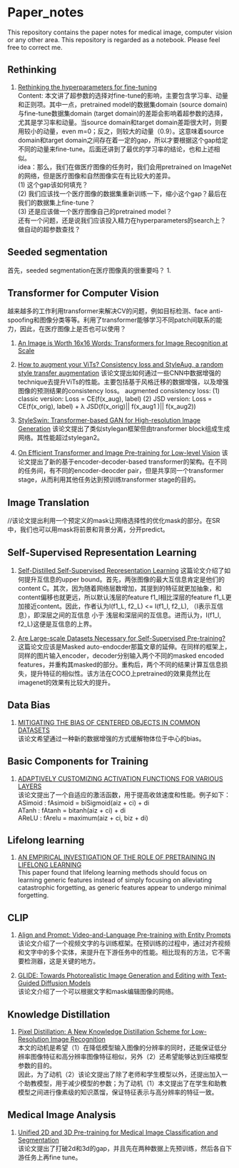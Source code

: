 # Paper_notes
This repository contains the paper notes for medical image, computer vision or any other area.
This repository is regarded as a notebook. Please feel free to correct me. 

## Rethinking 
1. [Rethinking the hyperparameters for fine-tuning](https://arxiv.org/pdf/2002.11770.pdf) <br>
   Content: 本文讲了超参数的选择对fine-tune的影响，主要包含学习率、动量和正则项。其中一点，pretrained model的数据集domain (source domain) 与fine-tune数据集domain (target domain)的差距会影响着超参数的选择，尤其是学习率和动量。当source domain和target domain差距很大时，则要用较小的动量，even m=0；反之，则较大的动量（0.9）。这意味着source domain和target domain之间存在着一定的gap，所以才要根据这个gap给定不同的动量来fine-tune。后面还讲到了最优的学习率的结论，也和上述相似。<br>
   idea：那么，我们在做医疗图像的任务时，我们会用pretrained on ImageNet的网络，但是医疗图像和自然图像实在有比较大的差异。<br>
         (1) 这个gap该如何填充？<br>
         (2) 我们应该找一个医疗图像的数据集重新训练一下，缩小这个gap？最后在我们的数据集上fine-tune？<br>
         (3) 还是应该做一个医疗图像自己的pretrained model？<br>
         还有一个问题，还是说我们应该投入精力在hyperparameters的search上？做自动的超参数查找？<br>
         
## Seeded segmentation
首先，seeded segmentation在医疗图像真的很重要吗？
1. 

## Transformer for Computer Vision

越来越多的工作利用transformer来解决CV的问题，例如目标检测、face anti-spoofing和图像分类等等。利用了transformer能够学习不同patch间联系的能力，因此，在医疗图像上是否也可以使用？
1. [An Image is Worth 16x16 Words: Transformers for Image Recognition at Scale](https://openreview.net/forum?id=YicbFdNTTy)

2. [How to augment your ViTs? Consistency loss and StyleAug, a random style transfer augmentation](https://arxiv.org/pdf/2112.09260.pdf)
该论文提出如何通过一些CNN中数据增强的technique去提升ViTs的性能。主要包括基于风格迁移的数据增强，以及增强图像的预测结果的consistency loss。
augmented consistency loss: (1) classic version: Loss = CE(f(x_aug), label) (2) JSD version: Loss = CE(f(x_orig), label) + λ JSD(f(x_orig)|| f(x_aug1
)|| f(x_aug2))

3. [StyleSwin: Transformer-based GAN for High-resolution Image Generation](https://arxiv.org/pdf/2112.10762v1.pdf)
该论文提出了类似stylegan框架但由transformer block组成生成网络。其性能超过stylegan2。

4. [On Efficient Transformer and Image Pre-training for Low-level Vision](https://arxiv.org/pdf/2112.10175v1.pdf)
该论文提出了新的基于encoder-decoder-based transformer的架构。在不同的任务间，有不同的encoder-deocder pair，但是共享同一个transformer stage，从而利用其他任务达到预训练transformer stage的目的。


## Image Translation

//该论文提出利用一个预定义的mask让网络选择性的优化mask的部分。在SR中，我们也可以用mask将前景和背景分离，分开predict。

## Self-Supervised Representation Learning

1. [Self-Distilled Self-Supervised Representation Learning](https://arxiv.org/pdf/2111.12958.pdf)
这篇论文介绍了如何提升互信息的upper bound。首先，两张图像的最大互信息肯定是他们的content C。其次，因为随着网络层数增加，其提到的特征就更加抽象，和content偏移也就更远，所以默认浅层的feature f1_l相比深层的feature f1_L更加接近content。因此，作者认为I(f1_L, f2_L) <= I(f1_l, f2_L), （I表示互信息），即深层之间的互信息 小于 浅层和深层间的互信息。进而认为，I(f1_l, f2_L)这便是互信息的上界。

2. [Are Large-scale Datasets Necessary for Self-Supervised Pre-training?](https://arxiv.org/pdf/2112.10740v1.pdf)
这篇论文应该是Masked auto-endocder那篇文章的延伸。在同样的框架上，同样的图片输入encoder，decoder分别输入两个不同的masked encoded features，并重构其masked的部分。重构后，两个不同的结果计算互信息损失，提升特征的相似性。该方法在COCO上pretrained的效果竟然比在imagenet的效果有比较大的提升。

## Data Bias

1. [MITIGATING THE BIAS OF CENTERED OBJECTS IN COMMON DATASETS](https://arxiv.org/pdf/2112.09195.pdf)<br>
该论文希望通过一种新的数据增强的方式缓解物体位于中心的bias。

## Basic Components for Training
1. [ADAPTIVELY CUSTOMIZING ACTIVATION FUNCTIONS FOR VARIOUS LAYERS](https://arxiv.org/pdf/2112.09442.pdf)<br>
该论文提出了一个自适应的激活函数，用于提高收敛速度和性能。例子如下：<br>
ASimoid : fAsimoid = biSigmoid(aiz + ci) + di<br>
ATanh : fAtanh = bitanh(aiz + ci) + di<br>
AReLU : fArelu = maximum(aiz + ci, biz + di) <br>

## Lifelong learning
1. [AN EMPIRICAL INVESTIGATION OF THE ROLE OF PRETRAINING IN LIFELONG LEARNING](https://arxiv.org/pdf/2112.09153.pdf)<br>
This paper found that lifelong learning methods should focus on learning generic features instead of simply focusing on alleviating catastrophic forgetting, as generic features appear to undergo minimal forgetting. 

## CLIP
1. [Align and Prompt: Video-and-Language Pre-training with Entity Prompts](https://arxiv.org/pdf/2112.09583.pdf)<br>
该论文介绍了一个视频文字的与训练框架。在预训练的过程中，通过对齐视频和文字中的多个实体，来提升在下游任务中的性能。相比现有的方法，它不需要检测器，这是关键的地方。

2. [GLIDE: Towards Photorealistic Image Generation and Editing with Text-Guided Diffusion Models](https://arxiv.org/pdf/2112.10741v1.pdf)<br>
该论文介绍了一个可以根据文字和mask编辑图像的网络。

## Knowledge Distillation
1. [Pixel Distillation: A New Knowledge Distillation Scheme for Low-Resolution Image Recognition](https://arxiv.org/pdf/2112.09532.pdf)<br>
本文的动机是希望（1）在降低模型输入图像的分辨率的同时，还能保证低分辨率图像特征和高分辨率图像特征相似，另外（2）还希望能够达到压缩模型参数的目的。<br>
因此，为了动机（2）该论文提出了除了老师和学生模型以外，还提出加入一个助教模型，用于减少模型的参数；为了动机（1）本文提出了在学生和助教模型之间进行像素级的知识蒸馏，保证特征表示与高分辨率的特征一致。



## Medical Image Analysis
1. [Unified 2D and 3D Pre-training for Medical Image Classification and Segmentation](https://arxiv.org/pdf/2112.09356.pdf)<br>
该论文提出了打破2d和3d的gap，并且先在两种数据上先预训练，然后各自下游任务上再fine tune。<br>
